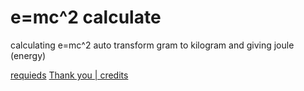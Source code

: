 # e=mc^2 calculate
calculating e=mc^2 auto transform gram to kilogram and giving joule (energy)

[requieds](REQUIRED.md)
[Thank you | credits](THANKYOU.md)
